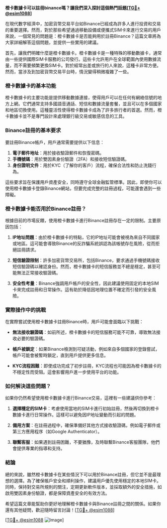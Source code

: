 **橙卡數據卡可以註冊binance嗎？讓我們深入探討這個熱門話題[[TG💪+ @esim1088](https://t.me/s/esim1088)]**

在現代數字經濟中，加密貨幣交易平台如Binance已經成為許多人進行投資和交易的重要選擇。然而，對於那些希望通過移動設備或便攜式SIM卡來進行交易的用戶來說，一個常見的問題是：橙卡數據卡是否能夠用於註冊Binance？這篇文章將為大家詳細解答這個問題，並提供一些實用的建議。

首先，讓我們明確什麼是橙卡數據卡。橙卡數據卡是一種特殊的移動數據卡，通常由一些提供國際SIM卡服務的公司發行。這些卡允許用戶在全球範圍內使用數據流量，而不需要頻繁更換SIM卡。對於經常出差或旅行的人來說，這種卡非常方便。然而，當涉及到加密貨幣交易平台時，情況變得稍微複雜了一些。

### 橙卡數據卡的基本功能

橙卡數據卡的主要功能是提供移動數據連接，使得用戶可以在任何有網絡信號的地方上網。它們通常支持多國語音通話、短信和數據流量套餐，並且可以在多個國家和地區切換使用。這種靈活性使得橙卡數據卡成為了許多旅行者的首選。然而，橙卡數據卡並不是專門設計來處理銀行級交易或敏感信息的工具。

### Binance註冊的基本要求

要註冊Binance帳戶，用戶通常需要提供以下信息：

1. **電子郵件地址**：用於接收驗證郵件和恢復密碼。
2. **手機號碼**：用於雙因素身份驗證（2FA）和接收短信驗證碼。
3. **身份證明文件**：用於KYC（了解你的客戶）流程，確保合法性和防止洗錢行為。

這些要求旨在保護用戶資產安全，同時遵守全球金融監管標準。因此，即使你可以使用橙卡數據卡登錄Binance網站，但要完成完整的註冊過程，可能還會遇到一些障礙。

### 橙卡數據卡能否用於Binance註冊？

根據目前的市場反饋，使用橙卡數據卡進行Binance註冊存在一定的限制。主要原因包括：

1. **IP地址問題**：由於橙卡數據卡的特點，它的IP地址可能會被視為來自不同國家或地區。這可能會導致Binance的反詐騙系統誤認為該帳號存在風險，從而拒絕註冊請求。
   
2. **短信驗證限制**：許多加密貨幣交易所，包括Binance，要求通過手機號碼接收短信驗證碼以確認身份。然而，橙卡數據卡的短信服務並不總是穩定，甚至可能無法正常接收驗證碼。

3. **安全性考量**：Binance強調用戶帳戶的安全性，因此建議使用固定的本地SIM卡來完成註冊和日常操作。這有助於降低因地理位置不確定而引發的安全風險。

### 實際操作中的挑戰

在實際嘗試使用橙卡數據卡註冊Binance時，用戶可能會面臨以下挑戰：

- **無法接收驗證碼**：如前所述，橙卡數據卡的短信服務可能不可靠，導致無法接收必要的驗證碼。
  
- **帳戶被鎖定**：如果Binance檢測到可疑活動，例如來自多個國家的登錄嘗試，帳戶可能會被暫時鎖定，直到用戶提供更多信息。

- **KYC流程困難**：即使成功完成了初步註冊，KYC流程也可能因為橙卡數據卡的不穩定性而受阻。這會影響用戶進一步使用平台的功能。

### 如何解決這些問題？

如果你仍然希望使用橙卡數據卡進行Binance交易，這裡有一些建議供你參考：

1. **選擇穩定的SIM卡**：考慮使用當地的SIM卡進行初始註冊，然後再切換到橙卡數據卡進行日常操作。這樣可以避免因IP地址變動而引起的問題。

2. **備用方案**：在註冊過程中，確保準備好其他方式接收驗證碼，例如電子郵件或第三方應用程序（如Google Authenticator）。

3. **聯繫客服**：如果遇到註冊困難，不要猶豫，及時聯繫Binance客服團隊，他們會提供專業的指導和支持。

### 結論

總的來說，雖然橙卡數據卡在某些情況下可以用於Binance註冊，但它並不是最理想的選擇。為了確保帳戶安全和順利操作，建議用戶優先使用穩定的本地SIM卡。同時，保持對交易所規則的關注，定期更新軟件版本，並採取額外的安全措施，如啟用雙因素身份驗證，都是保障資產安全的有效方法。

希望這篇文章能幫助你更好地理解橙卡數據卡與Binance註冊之間的關係。如果你還有其他疑問，歡迎隨時留言討論！[[TG💪+ @esim1088](https://t.me/s/esim1088)]

[[TG💪+ @esim1088](https://t.me/s/esim1088) ![Image](https://i.postimg.cc/4NQfJmqS/Snipaste-2025-05-13-00-14-12.png)]